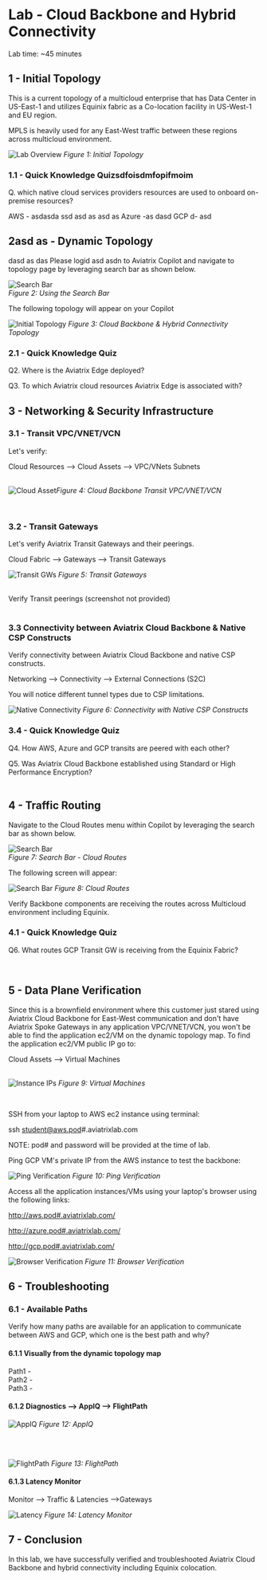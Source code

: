# Lab - Cloud Backbone and Hybrid Connectivity

Lab time: ~45 minutes

## 1 - Initial Topology

This is a current topology of a multicloud enterprise that has Data Center in US-East-1 and utilizes Equinix fabric as a Co-location facility in US-West-1 and EU region.

MPLS is heavily used for any East-West traffic between these regions across multicloud environment.

![Lab Overview](images/cbhc-origtopology.jpeg)
_Figure 1: Initial Topology_

### 1.1 - Quick Knowledge Quizsdfoisdmfopifmoim

Q. which native cloud services providers resources are used to onboard on-premise resources?

AWS - asdasda ssd
asd as asd as
Azure -as 
dasd
GCP  d-
asd 
## 2asd as - Dynamic Topology
dasd as das
Please logid asd asdn to Aviatrix Copilot and navigate to topology page by leveraging search bar as shown below.

![Search Bar](images/copilot_topology_search.png)
<br>
_Figure 2: Using the Search Bar_

The following topology will appear on your Copilot

![Initial Topology](images/topology.png)
_Figure 3: Cloud Backbone & Hybrid Connectivity Topology_

### 2.1 - Quick Knowledge Quiz

Q2. Where is the Aviatrix Edge deployed?

Q3. To which Aviatrix cloud resources Aviatrix Edge is associated with?

## 3 - Networking & Security Infrastructure

### 3.1 - Transit VPC/VNET/VCN

Let's verify:

Cloud Resources --> Cloud Assets --> VPC/VNets Subnets
<br/><br/>

![Cloud Asset](images/cloudassets.png)_Figure 4: Cloud Backbone Transit VPC/VNET/VCN_

<br/>

### 3.2 - Transit Gateways

Let's verify Aviatrix Transit Gateways and their peerings.

Cloud Fabric --> Gateways --> Transit Gateways

![Transit GWs](images/transitgws.png)
_Figure 5: Transit Gateways_
<br/><br/>

Verify Transit peerings (screenshot not provided)
<br/><br/>

### 3.3 Connectivity between Aviatrix Cloud Backbone & Native CSP Constructs

Verify connectivity between Aviatrix Cloud Backbone and native CSP constructs.

Networking --> Connectivity --> External Connections (S2C)

You will notice different tunnel types due to CSP limitations.

![Native Connectivity](images/natives2c.png)
_Figure 6: Connectivity with Native CSP Constructs_

### 3.4 - Quick Knowledge Quiz

Q4. How AWS, Azure and GCP transits are peered with each other?

Q5. Was Aviatrix Cloud Backbone established using Standard or High Performance Encryption?
<br/><br/>

## 4 - Traffic Routing

Navigate to the Cloud Routes menu within Copilot by leveraging the search bar as shown below.

![Search Bar](images/copilot_cloudroutes_search.png)<br/>
_Figure 7: Search Bar - Cloud Routes_

The following screen will appear:

![Search Bar](images/gatewayroutes.png)
_Figure 8: Cloud Routes_

Verify Backbone components are receiving the routes across Multicloud environment including Equinix.

### 4.1 - Quick Knowledge Quiz

Q6. What routes GCP Transit GW is receiving from the Equinix Fabric?

<br/>

## 5 - Data Plane Verification

Since this is a brownfield environment where this customer just stared using  Aviatrix Cloud Backbone for East-West communication and don't have Aviatrix Spoke Gateways in any application VPC/VNET/VCN, you won't be able to find the application ec2/VM on the dynamic topology map. To find the application ec2/VM public IP go to:

Cloud Assets --> Virtual Machines<br/><br/>

![Instance IPs](images/vm.png)
_Figure 9: Virtual Machines_

<br/>

SSH from your laptop to AWS ec2 instance using terminal:

ssh student@aws.pod#.aviatrixlab.com

NOTE: pod# and password will be provided at the time of lab.

Ping GCP VM's private IP from the AWS instance to test the backbone:

![Ping Verification](images/ping.png)
_Figure 10: Ping Verification_

Access all the application instances/VMs using your laptop's browser using the following links:

http://aws.pod#.aviatrixlab.com/

http://azure.pod#.aviatrixlab.com/

http://gcp.pod#.aviatrixlab.com/

![Browser Verification](images/browser.png)
_Figure 11: Browser Verification_

## 6 - Troubleshooting

### 6.1 - Available Paths

Verify how many paths are available for an application to communicate between AWS and GCP, which one is the best path and why?

#### 6.1.1 Visually from the dynamic topology map <br/>

Path1 - <br/>
Path2 - <br/>
Path3 -

#### 6.1.2 Diagnostics --> AppIQ --> FlightPath

![AppIQ](images/fp1.png)
_Figure 12: AppIQ_

 <br/> <br/>

![FlightPath](images/fp2.png)
_Figure 13: FlightPath_

#### 6.1.3 Latency Monitor

Monitor --> Traffic & Latencies -->Gateways

![Latency](images/latency.png)
_Figure 14: Latency Monitor_

## 7 - Conclusion

In this lab, we have successfully verified and troubleshooted Aviatrix Cloud Backbone and hybrid connectivity including Equinix colocation.
